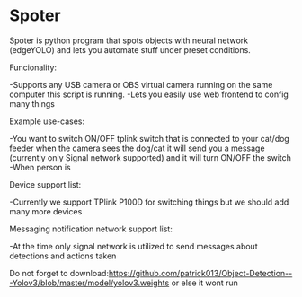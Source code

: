 # Spoter
Spoter is python program that spots objects with neural network (edgeYOLO) and lets you automate stuff under preset conditions.

Funcionality:

-Supports any USB camera or OBS virtual camera running on the same computer this script is running.
-Lets you easily use web frontend to config many things

Example use-cases:

-You want to switch ON/OFF tplink switch that is connected to your cat/dog feeder when the camera sees the dog/cat it will send you a message (currently only Signal network supported) and it will turn ON/OFF the switch
-When person is 

Device support list:

-Currently we support TPlink P100D for switching things but we should add many more devices

Messaging notification network support list:

-At the time only signal network is utilized to send messages about detections and actions taken



Do not forget to download:https://github.com/patrick013/Object-Detection---Yolov3/blob/master/model/yolov3.weights or else it wont run
